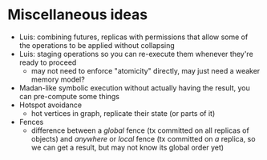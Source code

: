 # Miscellaneous ideas

- Luis: combining futures, replicas with permissions that allow some of the operations to be applied without collapsing
- Luis: staging operations so you can re-execute them whenever they're ready to proceed
	- may not need to enforce "atomicity" directly, may just need a weaker memory model?
- Madan-like symbolic execution without actually having the result, you can pre-compute some things
- Hotspot avoidance
	- hot vertices in graph, replicate their state (or parts of it)
- Fences
    - difference between a *global* fence (tx committed on all replicas of objects) and *anywhere* or *local* fence (tx committed on *a* replica, so we can get a result, but may not know its global order yet)